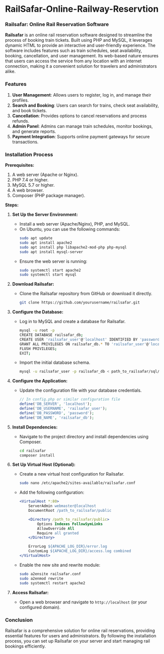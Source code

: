 # RailSafar-Online-Railway-Reservtion
### Railsafar: Online Rail Reservation Software

**Railsafar** is an online rail reservation software designed to streamline the process of booking train tickets. Built using PHP and MySQL, it leverages dynamic HTML to provide an interactive and user-friendly experience. The software includes features such as train schedules, seat availability, booking, cancellation, and user management. Its web-based nature ensures that users can access the service from any location with an internet connection, making it a convenient solution for travelers and administrators alike.

### Features

1. **User Management**: Allows users to register, log in, and manage their profiles.
2. **Search and Booking**: Users can search for trains, check seat availability, and book tickets.
3. **Cancellation**: Provides options to cancel reservations and process refunds.
4. **Admin Panel**: Admins can manage train schedules, monitor bookings, and generate reports.
5. **Payment Integration**: Supports online payment gateways for secure transactions.

### Installation Process

**Prerequisites:**

1. A web server (Apache or Nginx).
2. PHP 7.4 or higher.
3. MySQL 5.7 or higher.
4. A web browser.
5. Composer (PHP package manager).

**Steps:**

1. **Set Up the Server Environment:**
   - Install a web server (Apache/Nginx), PHP, and MySQL.
   - On Ubuntu, you can use the following commands:
     ```sh
     sudo apt update
     sudo apt install apache2
     sudo apt install php libapache2-mod-php php-mysql
     sudo apt install mysql-server
     ```
   - Ensure the web server is running:
     ```sh
     sudo systemctl start apache2
     sudo systemctl start mysql
     ```

2. **Download Railsafar:**
   - Clone the Railsafar repository from GitHub or download it directly.
     ```sh
     git clone https://github.com/yourusername/railsafar.git
     ```

3. **Configure the Database:**
   - Log in to MySQL and create a database for Railsafar.
     ```sh
     mysql -u root -p
     CREATE DATABASE railsafar_db;
     CREATE USER 'railsafar_user'@'localhost' IDENTIFIED BY 'password';
     GRANT ALL PRIVILEGES ON railsafar_db.* TO 'railsafar_user'@'localhost';
     FLUSH PRIVILEGES;
     EXIT;
     ```
   - Import the initial database schema.
     ```sh
     mysql -u railsafar_user -p railsafar_db < path_to_railsafar/sql/schema.sql
     ```

4. **Configure the Application:**
   - Update the configuration file with your database credentials.
     ```php
     // In config.php or similar configuration file
     define('DB_SERVER', 'localhost');
     define('DB_USERNAME', 'railsafar_user');
     define('DB_PASSWORD', 'password');
     define('DB_NAME', 'railsafar_db');
     ```

5. **Install Dependencies:**
   - Navigate to the project directory and install dependencies using Composer.
     ```sh
     cd railsafar
     composer install
     ```

6. **Set Up Virtual Host (Optional):**
   - Create a new virtual host configuration for Railsafar.
     ```sh
     sudo nano /etc/apache2/sites-available/railsafar.conf
     ```
   - Add the following configuration:
     ```apache
     <VirtualHost *:80>
         ServerAdmin webmaster@localhost
         DocumentRoot /path_to_railsafar/public

         <Directory /path_to_railsafar/public>
             Options Indexes FollowSymLinks
             AllowOverride All
             Require all granted
         </Directory>

         ErrorLog ${APACHE_LOG_DIR}/error.log
         CustomLog ${APACHE_LOG_DIR}/access.log combined
     </VirtualHost>
     ```
   - Enable the new site and rewrite module:
     ```sh
     sudo a2ensite railsafar.conf
     sudo a2enmod rewrite
     sudo systemctl restart apache2
     ```

7. **Access Railsafar:**
   - Open a web browser and navigate to `http://localhost` (or your configured domain).

### Conclusion

Railsafar is a comprehensive solution for online rail reservations, providing essential features for users and administrators. By following the installation process, you can set up Railsafar on your server and start managing rail bookings efficiently.
